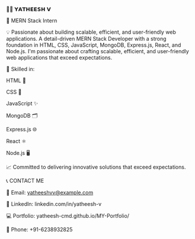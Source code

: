 
👨‍💻 𝗬𝗔𝗧𝗛𝗘𝗘𝗦𝗛 𝗩

🌟 MERN Stack Intern

💡 Passionate about building scalable, efficient, and user-friendly web applications.
A detail-driven MERN Stack Developer with a strong foundation in HTML, CSS, JavaScript, MongoDB, Express.js, React, and Node.js. I'm passionate about crafting scalable, efficient, and user-friendly web applications that exceed expectations.

🔧 Skilled in:

HTML 📄

CSS 🎨

JavaScript ✨

MongoDB 🗂

Express.js 🌐

React ⚛

Node.js 🖥

📈 Committed to delivering innovative solutions that exceed expectations.

📞 CONTACT ME

📧 Email: yatheeshvv@example.com

🔗 LinkedIn: linkedin.com/in/yatheesh-v

💻 Portfolio: yatheesh-cmd.github.io/MY-Portfolio/ 

📱 Phone: +91-6238932825
